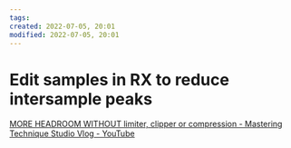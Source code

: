 ```yaml
---
tags: 
created: 2022-07-05, 20:01
modified: 2022-07-05, 20:01
---
```


# Edit samples in RX to reduce intersample peaks
[MORE HEADROOM WITHOUT limiter, clipper or compression - Mastering Technique Studio Vlog - YouTube](https://www.youtube.com/watch?utm_source=pocket_mylist&v=rbWvG5fuV0Q)